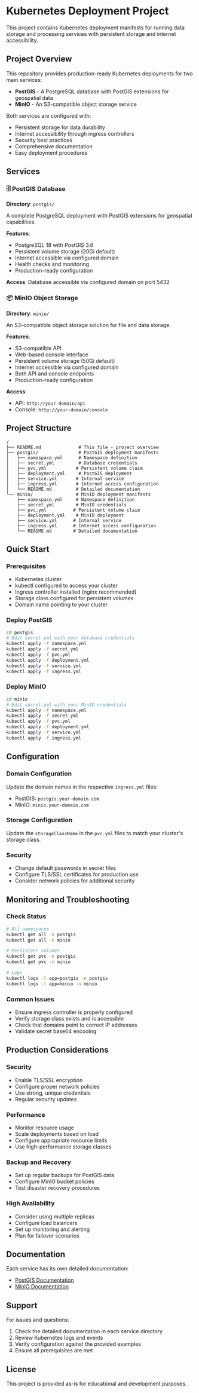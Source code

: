 # Kubernetes Deployment Project

This project contains Kubernetes deployment manifests for running data storage and processing services with persistent storage and internet accessibility.

## Project Overview

This repository provides production-ready Kubernetes deployments for two main services:

- **PostGIS** - A PostgreSQL database with PostGIS extensions for geospatial data
- **MinIO** - An S3-compatible object storage service

Both services are configured with:
- Persistent storage for data durability
- Internet accessibility through ingress controllers
- Security best practices
- Comprehensive documentation
- Easy deployment procedures

## Services

### 🗄️ PostGIS Database
**Directory**: `postgis/`

A complete PostgreSQL deployment with PostGIS extensions for geospatial capabilities.

**Features**:
- PostgreSQL 18 with PostGIS 3.6
- Persistent volume storage (20Gi default)
- Internet accessible via configured domain
- Health checks and monitoring
- Production-ready configuration

**Access**: Database accessible via configured domain on port 5432

### 📦 MinIO Object Storage
**Directory**: `minio/`

An S3-compatible object storage solution for file and data storage.

**Features**:
- S3-compatible API
- Web-based console interface
- Persistent volume storage (50Gi default)
- Internet accessible via configured domain
- Both API and console endpoints
- Production-ready configuration

**Access**:
- API: `http://your-domain/api`
- Console: `http://your-domain/console`

## Project Structure

```
/
├── README.md              # This file - project overview
├── postgis/               # PostGIS deployment manifests
│   ├── namespace.yml      # Namespace definition
│   ├── secret.yml         # Database credentials
│   ├── pvc.yml           # Persistent volume claim
│   ├── deployment.yml     # PostGIS deployment
│   ├── service.yml       # Internal service
│   ├── ingress.yml       # Internet access configuration
│   └── README.md         # Detailed documentation
└── minio/                # MinIO deployment manifests
    ├── namespace.yml     # Namespace definition
    ├── secret.yml        # MinIO credentials
    ├── pvc.yml          # Persistent volume claim
    ├── deployment.yml    # MinIO deployment
    ├── service.yml      # Internal service
    ├── ingress.yml      # Internet access configuration
    └── README.md        # Detailed documentation
```

## Quick Start

### Prerequisites
- Kubernetes cluster
- kubectl configured to access your cluster
- Ingress controller installed (nginx recommended)
- Storage class configured for persistent volumes
- Domain name pointing to your cluster

### Deploy PostGIS

```bash
cd postgis
# Edit secret.yml with your database credentials
kubectl apply -f namespace.yml
kubectl apply -f secret.yml
kubectl apply -f pvc.yml
kubectl apply -f deployment.yml
kubectl apply -f service.yml
kubectl apply -f ingress.yml
```

### Deploy MinIO

```bash
cd minio
# Edit secret.yml with your MinIO credentials
kubectl apply -f namespace.yml
kubectl apply -f secret.yml
kubectl apply -f pvc.yml
kubectl apply -f deployment.yml
kubectl apply -f service.yml
kubectl apply -f ingress.yml
```

## Configuration

### Domain Configuration
Update the domain names in the respective `ingress.yml` files:
- PostGIS: `postgis.your-domain.com`
- MinIO: `minio.your-domain.com`

### Storage Configuration
Update the `storageClassName` in the `pvc.yml` files to match your cluster's storage class.

### Security
- Change default passwords in secret files
- Configure TLS/SSL certificates for production use
- Consider network policies for additional security

## Monitoring and Troubleshooting

### Check Status
```bash
# All namespaces
kubectl get all -n postgis
kubectl get all -n minio

# Persistent volumes
kubectl get pvc -n postgis
kubectl get pvc -n minio

# Logs
kubectl logs -l app=postgis -n postgis
kubectl logs -l app=minio -n minio
```

### Common Issues
- Ensure ingress controller is properly configured
- Verify storage class exists and is accessible
- Check that domains point to correct IP addresses
- Validate secret base64 encoding

## Production Considerations

### Security
- Enable TLS/SSL encryption
- Configure proper network policies
- Use strong, unique credentials
- Regular security updates

### Performance
- Monitor resource usage
- Scale deployments based on load
- Configure appropriate resource limits
- Use high-performance storage classes

### Backup and Recovery
- Set up regular backups for PostGIS data
- Configure MinIO bucket policies
- Test disaster recovery procedures

### High Availability
- Consider using multiple replicas
- Configure load balancers
- Set up monitoring and alerting
- Plan for failover scenarios

## Documentation

Each service has its own detailed documentation:
- [PostGIS Documentation](postgis/README.md)
- [MinIO Documentation](minio/README.md)

## Support

For issues and questions:
1. Check the detailed documentation in each service directory
2. Review Kubernetes logs and events
3. Verify configuration against the provided examples
4. Ensure all prerequisites are met

## License

This project is provided as-is for educational and development purposes.